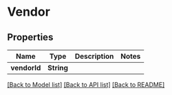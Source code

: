 # Vendor

## Properties
Name | Type | Description | Notes
------------ | ------------- | ------------- | -------------
**vendorId** | **String** |  | 

[[Back to Model list]](../README.md#documentation-for-models) [[Back to API list]](../README.md#documentation-for-api-endpoints) [[Back to README]](../README.md)


